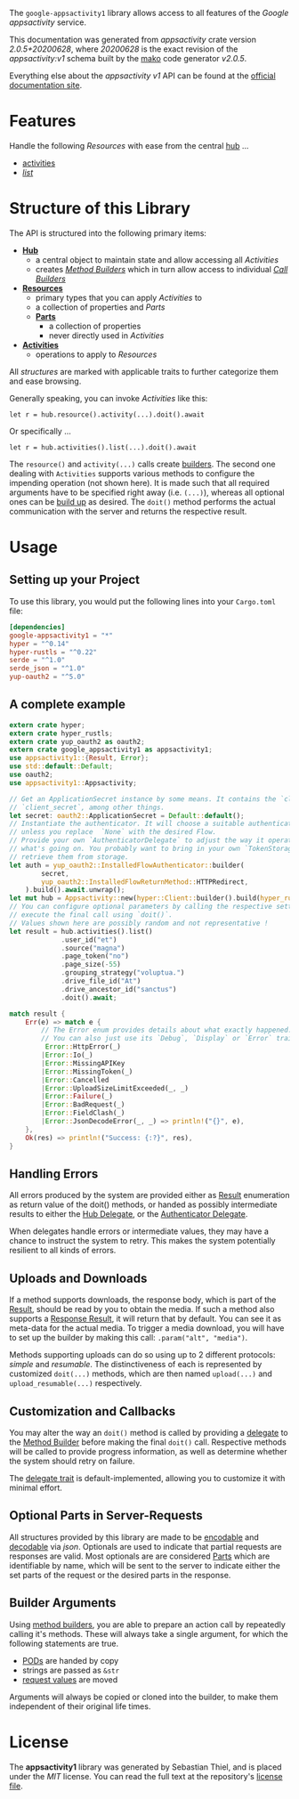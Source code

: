 <!---
DO NOT EDIT !
This file was generated automatically from 'src/mako/api/README.md.mako'
DO NOT EDIT !
-->
The `google-appsactivity1` library allows access to all features of the *Google appsactivity* service.

This documentation was generated from *appsactivity* crate version *2.0.5+20200628*, where *20200628* is the exact revision of the *appsactivity:v1* schema built by the [mako](http://www.makotemplates.org/) code generator *v2.0.5*.

Everything else about the *appsactivity* *v1* API can be found at the
[official documentation site](https://developers.google.com/google-apps/activity/).
# Features

Handle the following *Resources* with ease from the central [hub](https://docs.rs/google-appsactivity1/2.0.5+20200628/google_appsactivity1/Appsactivity) ... 

* [activities](https://docs.rs/google-appsactivity1/2.0.5+20200628/google_appsactivity1/api::Activity)
 * [*list*](https://docs.rs/google-appsactivity1/2.0.5+20200628/google_appsactivity1/api::ActivityListCall)




# Structure of this Library

The API is structured into the following primary items:

* **[Hub](https://docs.rs/google-appsactivity1/2.0.5+20200628/google_appsactivity1/Appsactivity)**
    * a central object to maintain state and allow accessing all *Activities*
    * creates [*Method Builders*](https://docs.rs/google-appsactivity1/2.0.5+20200628/google_appsactivity1/client::MethodsBuilder) which in turn
      allow access to individual [*Call Builders*](https://docs.rs/google-appsactivity1/2.0.5+20200628/google_appsactivity1/client::CallBuilder)
* **[Resources](https://docs.rs/google-appsactivity1/2.0.5+20200628/google_appsactivity1/client::Resource)**
    * primary types that you can apply *Activities* to
    * a collection of properties and *Parts*
    * **[Parts](https://docs.rs/google-appsactivity1/2.0.5+20200628/google_appsactivity1/client::Part)**
        * a collection of properties
        * never directly used in *Activities*
* **[Activities](https://docs.rs/google-appsactivity1/2.0.5+20200628/google_appsactivity1/client::CallBuilder)**
    * operations to apply to *Resources*

All *structures* are marked with applicable traits to further categorize them and ease browsing.

Generally speaking, you can invoke *Activities* like this:

```Rust,ignore
let r = hub.resource().activity(...).doit().await
```

Or specifically ...

```ignore
let r = hub.activities().list(...).doit().await
```

The `resource()` and `activity(...)` calls create [builders][builder-pattern]. The second one dealing with `Activities` 
supports various methods to configure the impending operation (not shown here). It is made such that all required arguments have to be 
specified right away (i.e. `(...)`), whereas all optional ones can be [build up][builder-pattern] as desired.
The `doit()` method performs the actual communication with the server and returns the respective result.

# Usage

## Setting up your Project

To use this library, you would put the following lines into your `Cargo.toml` file:

```toml
[dependencies]
google-appsactivity1 = "*"
hyper = "^0.14"
hyper-rustls = "^0.22"
serde = "^1.0"
serde_json = "^1.0"
yup-oauth2 = "^5.0"
```

## A complete example

```Rust
extern crate hyper;
extern crate hyper_rustls;
extern crate yup_oauth2 as oauth2;
extern crate google_appsactivity1 as appsactivity1;
use appsactivity1::{Result, Error};
use std::default::Default;
use oauth2;
use appsactivity1::Appsactivity;

// Get an ApplicationSecret instance by some means. It contains the `client_id` and 
// `client_secret`, among other things.
let secret: oauth2::ApplicationSecret = Default::default();
// Instantiate the authenticator. It will choose a suitable authentication flow for you, 
// unless you replace  `None` with the desired Flow.
// Provide your own `AuthenticatorDelegate` to adjust the way it operates and get feedback about 
// what's going on. You probably want to bring in your own `TokenStorage` to persist tokens and
// retrieve them from storage.
let auth = yup_oauth2::InstalledFlowAuthenticator::builder(
        secret,
        yup_oauth2::InstalledFlowReturnMethod::HTTPRedirect,
    ).build().await.unwrap();
let mut hub = Appsactivity::new(hyper::Client::builder().build(hyper_rustls::HttpsConnector::with_native_roots()), auth);
// You can configure optional parameters by calling the respective setters at will, and
// execute the final call using `doit()`.
// Values shown here are possibly random and not representative !
let result = hub.activities().list()
             .user_id("et")
             .source("magna")
             .page_token("no")
             .page_size(-55)
             .grouping_strategy("voluptua.")
             .drive_file_id("At")
             .drive_ancestor_id("sanctus")
             .doit().await;

match result {
    Err(e) => match e {
        // The Error enum provides details about what exactly happened.
        // You can also just use its `Debug`, `Display` or `Error` traits
         Error::HttpError(_)
        |Error::Io(_)
        |Error::MissingAPIKey
        |Error::MissingToken(_)
        |Error::Cancelled
        |Error::UploadSizeLimitExceeded(_, _)
        |Error::Failure(_)
        |Error::BadRequest(_)
        |Error::FieldClash(_)
        |Error::JsonDecodeError(_, _) => println!("{}", e),
    },
    Ok(res) => println!("Success: {:?}", res),
}

```
## Handling Errors

All errors produced by the system are provided either as [Result](https://docs.rs/google-appsactivity1/2.0.5+20200628/google_appsactivity1/client::Result) enumeration as return value of
the doit() methods, or handed as possibly intermediate results to either the 
[Hub Delegate](https://docs.rs/google-appsactivity1/2.0.5+20200628/google_appsactivity1/client::Delegate), or the [Authenticator Delegate](https://docs.rs/yup-oauth2/*/yup_oauth2/trait.AuthenticatorDelegate.html).

When delegates handle errors or intermediate values, they may have a chance to instruct the system to retry. This 
makes the system potentially resilient to all kinds of errors.

## Uploads and Downloads
If a method supports downloads, the response body, which is part of the [Result](https://docs.rs/google-appsactivity1/2.0.5+20200628/google_appsactivity1/client::Result), should be
read by you to obtain the media.
If such a method also supports a [Response Result](https://docs.rs/google-appsactivity1/2.0.5+20200628/google_appsactivity1/client::ResponseResult), it will return that by default.
You can see it as meta-data for the actual media. To trigger a media download, you will have to set up the builder by making
this call: `.param("alt", "media")`.

Methods supporting uploads can do so using up to 2 different protocols: 
*simple* and *resumable*. The distinctiveness of each is represented by customized 
`doit(...)` methods, which are then named `upload(...)` and `upload_resumable(...)` respectively.

## Customization and Callbacks

You may alter the way an `doit()` method is called by providing a [delegate](https://docs.rs/google-appsactivity1/2.0.5+20200628/google_appsactivity1/client::Delegate) to the 
[Method Builder](https://docs.rs/google-appsactivity1/2.0.5+20200628/google_appsactivity1/client::CallBuilder) before making the final `doit()` call. 
Respective methods will be called to provide progress information, as well as determine whether the system should 
retry on failure.

The [delegate trait](https://docs.rs/google-appsactivity1/2.0.5+20200628/google_appsactivity1/client::Delegate) is default-implemented, allowing you to customize it with minimal effort.

## Optional Parts in Server-Requests

All structures provided by this library are made to be [encodable](https://docs.rs/google-appsactivity1/2.0.5+20200628/google_appsactivity1/client::RequestValue) and 
[decodable](https://docs.rs/google-appsactivity1/2.0.5+20200628/google_appsactivity1/client::ResponseResult) via *json*. Optionals are used to indicate that partial requests are responses 
are valid.
Most optionals are are considered [Parts](https://docs.rs/google-appsactivity1/2.0.5+20200628/google_appsactivity1/client::Part) which are identifiable by name, which will be sent to 
the server to indicate either the set parts of the request or the desired parts in the response.

## Builder Arguments

Using [method builders](https://docs.rs/google-appsactivity1/2.0.5+20200628/google_appsactivity1/client::CallBuilder), you are able to prepare an action call by repeatedly calling it's methods.
These will always take a single argument, for which the following statements are true.

* [PODs][wiki-pod] are handed by copy
* strings are passed as `&str`
* [request values](https://docs.rs/google-appsactivity1/2.0.5+20200628/google_appsactivity1/client::RequestValue) are moved

Arguments will always be copied or cloned into the builder, to make them independent of their original life times.

[wiki-pod]: http://en.wikipedia.org/wiki/Plain_old_data_structure
[builder-pattern]: http://en.wikipedia.org/wiki/Builder_pattern
[google-go-api]: https://github.com/google/google-api-go-client

# License
The **appsactivity1** library was generated by Sebastian Thiel, and is placed 
under the *MIT* license.
You can read the full text at the repository's [license file][repo-license].

[repo-license]: https://github.com/Byron/google-apis-rsblob/main/LICENSE.md

